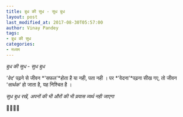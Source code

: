 ```yaml
---
title: बुध की सुध - सुध बुध
layout: post
last_modified_at: 2017-08-30T05:57:00
author: Vinay Pandey
tags:
- बुध की सुध
categories:
- मध्यम
---
```

*बुध की सुध - सुध बुध*


*'वेद'* पढ़ने से जीवन
*'सफल'*होता है या नही, 
पता नही । 
पर *'वेदना'*पढ़ना सीख गए, 
तो जीवन *'सार्थक'* हो जाता है, यह निश्चित है । 

*सुध बुध रखें,*
*अपनों की भी औरों की भी*
*प्रयास व्यर्थ नही जाएगा*

🙏🌷🌷🙏


